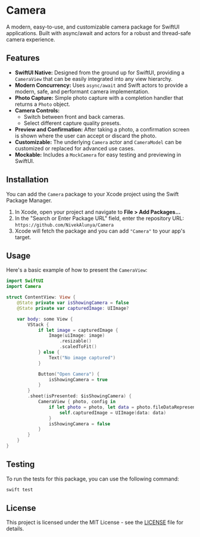 # Camera

A modern, easy-to-use, and customizable camera package for SwiftUI applications. Built with async/await and actors for a robust and thread-safe camera experience.


## Features

- **SwiftUI Native:** Designed from the ground up for SwiftUI, providing a `CameraView` that can be easily integrated into any view hierarchy.
- **Modern Concurrency:** Uses `async/await` and Swift actors to provide a modern, safe, and performant camera implementation.
- **Photo Capture:** Simple photo capture with a completion handler that returns a `Photo` object.
- **Camera Controls:**
    - Switch between front and back cameras.
    - Select different capture quality presets.
- **Preview and Confirmation:** After taking a photo, a confirmation screen is shown where the user can accept or discard the photo.
- **Customizable:** The underlying `Camera` actor and `CameraModel` can be customized or replaced for advanced use cases.
- **Mockable:** Includes a `MockCamera` for easy testing and previewing in SwiftUI.

## Installation

You can add the `Camera` package to your Xcode project using the Swift Package Manager.

1. In Xcode, open your project and navigate to **File > Add Packages...**
2. In the "Search or Enter Package URL" field, enter the repository URL: `https://github.com/NivekAlunya/Camera`
3. Xcode will fetch the package and you can add `"Camera"` to your app's target.

## Usage

Here's a basic example of how to present the `CameraView`:

```swift
import SwiftUI
import Camera

struct ContentView: View {
    @State private var isShowingCamera = false
    @State private var capturedImage: UIImage?

    var body: some View {
        VStack {
            if let image = capturedImage {
                Image(uiImage: image)
                    .resizable()
                    .scaledToFit()
            } else {
                Text("No image captured")
            }

            Button("Open Camera") {
                isShowingCamera = true
            }
        }
        .sheet(isPresented: $isShowingCamera) {
            CameraView { photo, config in
                if let photo = photo, let data = photo.fileDataRepresentation() {
                    self.capturedImage = UIImage(data: data)
                }
                isShowingCamera = false
            }
        }
    }
}
```

## Testing

To run the tests for this package, you can use the following command:

```bash
swift test
```

## License

This project is licensed under the MIT License - see the [LICENSE](LICENSE) file for details.
